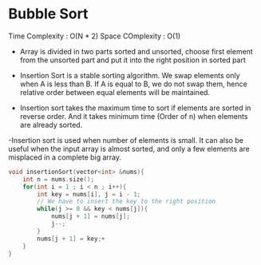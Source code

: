 # Bubble Sort

Time Complexity : O(N \* 2)
Space COmplexity : O(1)

- Array is divided in two parts sorted and unsorted, choose first element from the unsorted part and put it into the right position in sorted part 

- Insertion Sort is a stable sorting algorithm. We swap elements only when A is less than B. If A is equal to B, we do not swap them, hence relative order between equal elements will be maintained.

- Insertion sort takes the maximum time to sort if elements are sorted in reverse order. And it takes minimum time (Order of n) when elements are already sorted. 

-Insertion sort is used when number of elements is small. It can also be useful when the input array is almost sorted, and only a few elements are misplaced in a complete big array.

```cpp
void insertionSort(vector<int> &nums){
    int n = nums.size();
    for(int i = 1 ; i < n ; i++){
        int key = nums[i], j = i - 1;
        // We have to insert the key to the right position
        while(j >= 0 && key < nums[j]){
            nums[j + 1] = nums[j];
            j--;
        }
        nums[j + 1] = key;+
    }
}
```